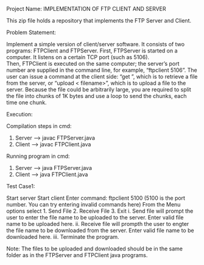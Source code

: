 Project Name: IMPLEMENTATION OF FTP CLIENT AND SERVER

This zip file holds a repository that implements the FTP Server and Client.

Problem Statement:

Implement a simple version of client/server software. It consists of two programs: FTPClient and FTPServer. 
First, FTPServer is started on a computer. It  listens  on  a  certain  TCP  port  (such  as  5106).  
Then,  FTPClient  is  executed  on  the  same computer;  the  server’s  port  number  are  supplied in the 
command line,  for  example, “ftpclient  5106”.    The  user  can  issue  a  command  at  the  client  side:  “get  <filename>”, 
which is to retrieve a file from the server, or “upload < filename>”, which is to upload a file to the server.
Because the file could be arbitrarily large, you are required to split the file into chunks of 1K bytes and use
a loop to send the chunks, each time one chunk.

Execution:

Compilation steps in cmd:

1. Server -->  javac FTPServer.java
2. Client --> javac FTPClient.java

Running program in cmd:

1. Server --> java FTPServer.java
2. Client --> java FTPClient.java

Test Case1:

Start server
Start client
Enter command: ftpclient 5100 (5100 is the port number. You can try entering invalid commands here)
From the Menu options select 1. Send File 2. Receive File 3. Exit
i. Send file will prompt the user to enter the file name to be uploaded to the server. Enter valid file name to be uploaded here.
ii. Receive file will prompth the user to engter the file name to be downloaded from the server. Enter valid file name to be downloaded here.
iii. Terminate the program.

Note: The files to be uploaded and downloaded should be in the same folder as in the FTPServer and FTPClient java programs. 